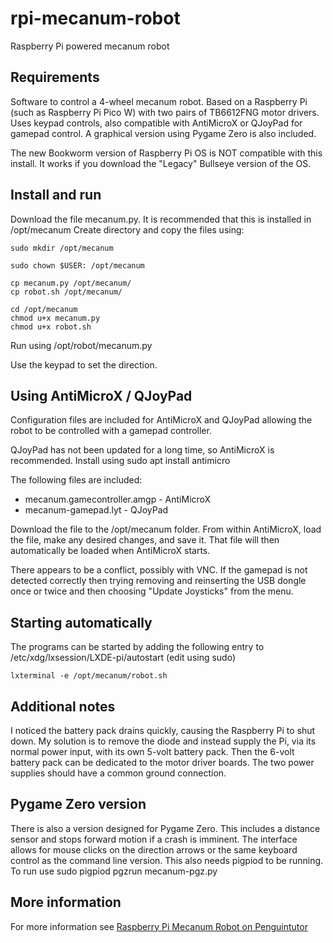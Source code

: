 # rpi-mecanum-robot
Raspberry Pi powered mecanum robot

## Requirements
Software to control a 4-wheel mecanum robot. Based on a Raspberry Pi (such as Raspberry Pi Pico W) with two pairs of TB6612FNG motor drivers. Uses keypad controls, also compatible with AntiMicroX or QJoyPad for gamepad control. A graphical version using Pygame Zero is also included.

The new Bookworm version of Raspberry Pi OS is NOT compatible with this install. It works if you download the "Legacy" Bullseye version of the OS.

## Install and run
Download the file mecanum.py. It is recommended that this is installed in /opt/mecanum
Create directory and copy the files using:

    sudo mkdir /opt/mecanum
    
    sudo chown $USER: /opt/mecanum
    
    cp mecanum.py /opt/mecanum/ 
    cp robot.sh /opt/mecanum/
    
    cd /opt/mecanum
    chmod u+x mecanum.py
    chmod u+x robot.sh
    
Run using
    /opt/robot/mecanum.py

Use the keypad to set the direction.

## Using AntiMicroX / QJoyPad

Configuration files are included for AntiMicroX and QJoyPad allowing the robot to be controlled with a gamepad controller. 

QJoyPad has not been updated for a long time, so AntiMicroX is recommended.
Install using 
    sudo apt install antimicro
    
The following files are included:
* mecanum.gamecontroller.amgp - AntiMicroX
* mecanum-gamepad.lyt - QJoyPad

Download the file to the /opt/mecanum folder.
From within AntiMicroX, load the file, make any desired changes, and save it. That file will then automatically be loaded when AntiMicroX starts.

There appears to be a conflict, possibly with VNC. If the gamepad is not detected correctly then trying removing and reinserting the USB dongle once or twice and then choosing "Update Joysticks" from the menu.

## Starting automatically
The programs can be started by adding the following entry to /etc/xdg/lxsession/LXDE-pi/autostart (edit using sudo)

    lxterminal -e /opt/mecanum/robot.sh

## Additional notes
I noticed the battery pack drains quickly, causing the Raspberry Pi to shut down. My solution is to remove the diode and instead supply the Pi, via its normal power input, with its own 5-volt battery pack. Then the 6-volt battery pack can be dedicated to the motor driver boards.  The two power supplies should have a common ground connection.

## Pygame Zero version
There is also a version designed for Pygame Zero. This includes a distance sensor and stops forward motion if a crash is imminent. The interface allows for mouse clicks on the direction arrows or the same keyboard control as the command line version. This also needs pigpiod to be running. To run use
    sudo pigpiod
    pgzrun mecanum-pgz.py


## More information 

For more information see [Raspberry Pi Mecanum Robot on Penguintutor](http://www.penguintutor.com/projects/robot)
